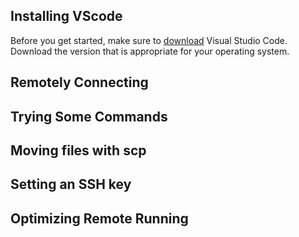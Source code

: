 ## Installing VScode
Before you get started, make sure to [download](https://code.visualstudio.com/download) Visual Studio Code. Download the version that is appropriate for your operating system.
## Remotely Connecting
## Trying Some Commands
## Moving files with scp
## Setting an SSH key
## Optimizing Remote Running
